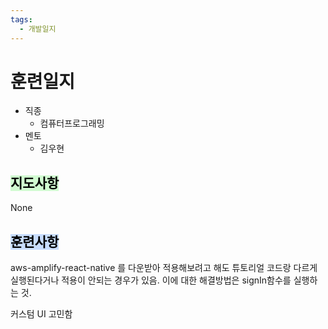 ```yaml
---
tags:
  - 개발일지
---
```

# 훈련일지

- 직종
	- 컴퓨터프로그래밍
- 멘토
	- 김우현
## <mark style="background: #BBFABBA6;">지도사항</mark>

None

## <mark style="background: #ADCCFFA6;">훈련사항</mark>

aws-amplify-react-native 를 다운받아 적용해보려고 해도 튜토리얼 코드랑 다르게 실행된다거나 적용이 안되는 경우가 있음. 이에 대한 해결방법은 signIn함수를 실행하는 것.

커스텀 UI 고민함
